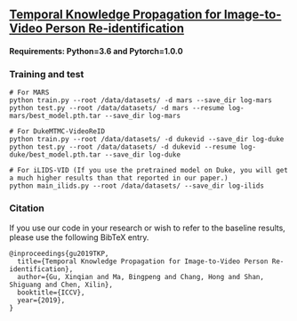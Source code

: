 ## [Temporal Knowledge Propagation for Image-to-Video Person Re-identification](https://arxiv.org/abs/1908.03885)

#### Requirements: Python=3.6 and Pytorch=1.0.0



### Training and test

  ```Shell
  # For MARS
  python train.py --root /data/datasets/ -d mars --save_dir log-mars
  python test.py --root /data/datasets/ -d mars --resume log-mars/best_model.pth.tar --save_dir log-mars
  
  # For DukeMTMC-VideoReID
  python train.py --root /data/datasets/ -d dukevid --save_dir log-duke
  python test.py --root /data/datasets/ -d dukevid --resume log-duke/best_model.pth.tar --save_dir log-duke
  
  # For iLIDS-VID (If you use the pretrained model on Duke, you will get a much higher results than that reported in our paper.)
  python main_ilids.py --root /data/datasets/ --save_dir log-ilids
  ```




### Citation

If you use our code in your research or wish to refer to the baseline results, please use the following BibTeX entry.

    @inproceedings{gu2019TKP,
      title={Temporal Knowledge Propagation for Image-to-Video Person Re-identification},
      author={Gu, Xinqian and Ma, Bingpeng and Chang, Hong and Shan, Shiguang and Chen, Xilin},
      booktitle={ICCV},
      year={2019},
    }

